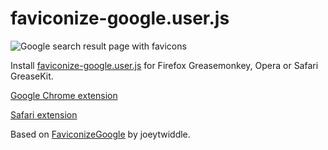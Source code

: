 faviconize-google.user.js
===============================

![Google search result page with favicons](http://nv.github.com/faviconize-google.js/screenshot.png)

Install [faviconize-google.user.js](http://userscripts.org/scripts/source/58177.user.js) for Firefox Greasemonkey, Opera or Safari GreaseKit.

[Google Chrome extension](https://chrome.google.com/extensions/detail/fijobgpmmkilncagclaejpjlccfhopdo)

[Safari extension](http://userscripts.ru/js/faviconize-google/Faviconize_Google.safariextz)

Based on [FaviconizeGoogle](http://userscripts.org/scripts/show/48636) by joeytwiddle.